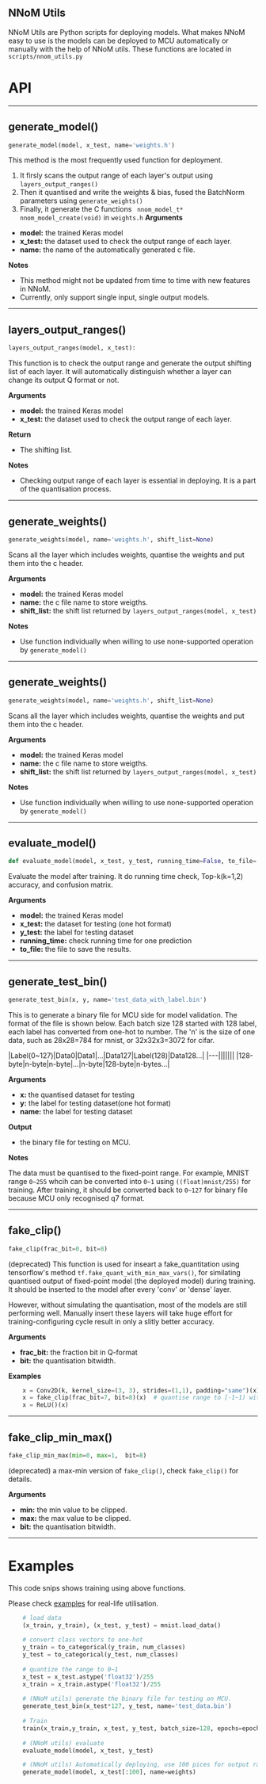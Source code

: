 
## NNoM Utils

NNoM Utils are Python scripts for deploying models. What makes NNoM easy to use is the models can be deployed to MCU automatically or manually with the help of NNoM utils. These functions are located in `scripts/nnom_utils.py`


# API 

---

## generate_model()

~~~python
generate_model(model, x_test, name='weights.h')
~~~

This method is the most frequently used function for deployment. 
1. It firsly scans the output range of each layer's output using `layers_output_ranges()`
2. Then it quantised and write the weights & bias, fused the BatchNorm parameters using `generate_weights()`
3. Finally, it generate the C functions ` nnom_model_t* nnom_model_create(void)` in `weights.h`
**Arguments**

- **model:** the trained Keras model
- **x_test:** the dataset used to check the output range of each layer.  
- **name:** the name of the automatically generated c file. 

**Notes**

- This method might not be updated from time to time with new features in NNoM. 
- Currently, only support single input, single output models. 

---

## layers_output_ranges()

~~~python
layers_output_ranges(model, x_test):
~~~

This function is to check the output range and generate the output shifting list of each layer. It will automatically distinguish whether a layer can change its output Q format or not. 

**Arguments**

- **model:** the trained Keras model
- **x_test:** the dataset used to check the output range of each layer.  

**Return**

- The shifting list. 

**Notes**

- Checking output range of each layer is essential in deploying. It is a part of the quantisation process. 

---

## generate_weights()

~~~python
generate_weights(model, name='weights.h', shift_list=None)
~~~

Scans all the layer which includes weights, quantise the weights and put them into the c header.

**Arguments**

- **model:** the trained Keras model
- **name:** the c file name to store weigths.
- **shift_list:** the shift list returned by `layers_output_ranges(model, x_test)`

**Notes**

- Use function individually when willing to use none-supported operation by `generate_model()`

---

## generate_weights()

~~~python
generate_weights(model, name='weights.h', shift_list=None)
~~~

Scans all the layer which includes weights, quantise the weights and put them into the c header.

**Arguments**

- **model:** the trained Keras model
- **name:** the c file name to store weigths.
- **shift_list:** the shift list returned by `layers_output_ranges(model, x_test)`


**Notes**

- Use function individually when willing to use none-supported operation by `generate_model()`

---

## evaluate_model()

~~~python
def evaluate_model(model, x_test, y_test, running_time=False, to_file='evaluation.txt'):
~~~

Evaluate the model after training. It do running time check, Top-k(k=1,2) accuracy, and confusion matrix. 

**Arguments**

- **model:** the trained Keras model
- **x_test:** the dataset for testing (one hot format)
- **y_test:** the label for testing dataset
- **running_time:** check running time for one prediction
- **to_file:** the file to save the results. 

---

## generate_test_bin()

~~~python
generate_test_bin(x, y, name='test_data_with_label.bin')
~~~

This is to generate a binary file for MCU side for model validation. 
The format of the file is shown below. 
Each batch size 128 started with 128 label, each label has converted from one-hot to number. 
The 'n' is the size of one data, such as 28x28=784 for mnist, or 32x32x3=3072 for cifar. 

|Label(0~127)|Data0|Data1|...|Data127|Label(128)|Data128...|
|---|||||||
|128-byte|n-byte|n-byte|...|n-byte|128-byte|n-bytes...|

**Arguments**

- **x:** the quantised dataset for testing
- **y:** the label for testing dataset(one hot format)
- **name:** the label for testing dataset

**Output**
- the binary file for testing on MCU.

**Notes**

The data must be quantised to the fixed-point range. For example, 
MNIST range `0~255` whcih can be converted into `0~1` using `((float)mnist/255)` for training. 
After training, it should be converted back to `0~127` for binary file because MCU only recognised q7 format. 


---

## fake_clip()

~~~python
fake_clip(frac_bit=0, bit=8)
~~~

(deprecated) This function is used for inseart a fake_quantitation using tensorflow's method `tf.fake_quant_with_min_max_vars()`, for similating quantised output of fixed-point model (the deployed model) during training. It should be inserted to the model after every 'conv' or 'dense' layer. 

However, without simulating the quantisation, most of the models are still performing well. Manually insert these layers will take huge effort for training-configuring cycle result in only a slitly better accuracy. 

**Arguments**

- **frac_bit:** the fraction bit in Q-format
- **bit:** the quantisation bitwidth. 

**Examples**

~~~python
    x = Conv2D(k, kernel_size=(3, 3), strides=(1,1), padding="same")(x)
	x = fake_clip(frac_bit=7, bit=8)(x)  # quantise range to [-1~1) with 256 level. 
	x = ReLU()(x)
~~~

---

## fake_clip_min_max()

~~~python
fake_clip_min_max(min=0, max=1,  bit=8)
~~~

(deprecated) a max-min version of `fake_clip()`, check `fake_clip()` for details.

**Arguments**

- **min:** the min value to be clipped.
- **max:** the max value to be clipped. 
- **bit:** the quantisation bitwidth. 

---

# Examples

This code snips shows training using above functions. 

Please check [examples](https://github.com/majianjia/nnom/tree/master/examples) for real-life utilisation. 

~~~python
	# load data
	(x_train, y_train), (x_test, y_test) = mnist.load_data()
	
	# convert class vectors to one-hot
    y_train = to_categorical(y_train, num_classes)
    y_test = to_categorical(y_test, num_classes)
	
	# quantize the range to 0~1
    x_test = x_test.astype('float32')/255
    x_train = x_train.astype('float32')/255
	
	# (NNoM utils) generate the binary file for testing on MCU. 
	generate_test_bin(x_test*127, y_test, name='test_data.bin')
	
	# Train
	train(x_train,y_train, x_test, y_test, batch_size=128, epochs=epochs)
	
	# (NNoM utils) evaluate
    evaluate_model(model, x_test, y_test)

    # (NNoM utils) Automatically deploying, use 100 pices for output range
    generate_model(model, x_test[:100], name=weights)
	
~~~











